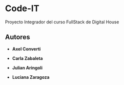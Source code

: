 # Code-IT

Proyecto Integrador del curso FullStack de Digital House

## Autores

* **Axel Converti**

* **Carla Zabaleta**
* **Julian Aringoli**
* **Luciana Zaragoza**
